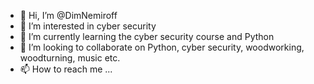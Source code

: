 - 👋 Hi, I’m @DimNemiroff
- 👀 I’m interested in cyber security
- 🌱 I’m currently learning the cyber security course and Python
- 💞️ I’m looking to collaborate on Python, cyber security, woodworking, woodturning, music etc.
- 📫 How to reach me ...

<!---
DimNemiroff/DimNemiroff is a ✨ special ✨ repository because its `README.md` (this file) appears on your GitHub profile.
You can click the Preview link to take a look at your changes.
--->
